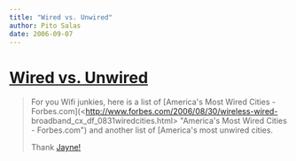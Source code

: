 ```yaml
---
title: "Wired vs. Unwired"
author: Pito Salas
date: 2006-09-07
---
```

# [Wired vs. Unwired](None)



>
> For you Wifi junkies, here is a list of [America's Most Wired Cities -
> Forbes.com](<http://www.forbes.com/2006/08/30/wireless-wired-
> broadband_cx_df_0831wiredcities.html> "America's Most Wired Cities -
> Forbes.com") and another list of [America's most unwired cities.
>
> Thank [Jayne!](<http://www.wiffiti.com/txtoutloud/?p=61>)


